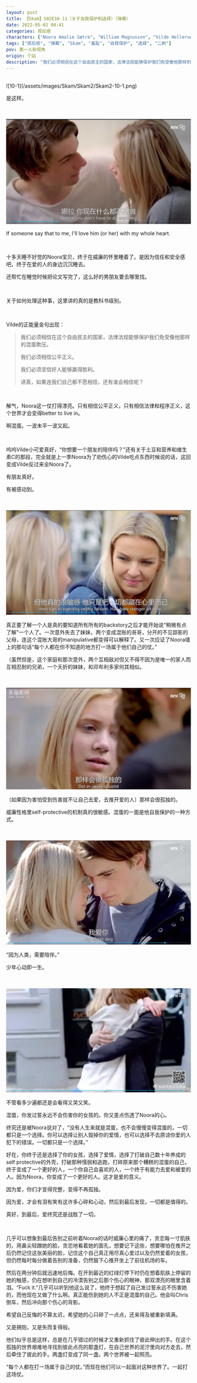 ```yaml
---
layout: post
title: 【Skam】S02E10-11（关于自我保护和选择）（弹幕）
date: 2022-05-02 00:41
categories: 观后感
characters: ["Noora Amalie Sætre", "William Magnusson", "Vilde Hellerud Lien"]
tags: ["观后感", "弹幕", "Skam", "羞耻", "自我保护", "选择", "二刷"]
pov: 第一人称视角
origin: 个站
description: "我们必须相信在这个自由民主的国家，法律法规能够保护我们免受像他那样的混蛋欺压。<br>我们必须相信公平正义。<br>我们必须坚信好人能够赢得胜利。<br>讲真，如果连我们自己都不愿相信，还有谁会相信呢？"
---
```


<br>
![10-1](/assets/images/Skam/Skam2/Skam2-10-1.png)
<br>

是这样。

<br><br>
![10-2](/assets/images/Skam/Skam2/Skam2-10-2.png)
<br>

If someone say that to me, I'll love him (or her) with my whole heart.

<br>

十多天睡不好觉的Noora宝贝，终于在威廉的怀里睡着了。是因为信任和安全感吧，终于在爱的人的身边沉沉睡去。

还帮忙在睡觉时候把论文写完了，这么好的男朋友要去哪里找。

<br>

关于如何处理这种事，这里讲的真的是教科书级别。

<br>

Vilde的正能量金句出现：

> 我们必须相信在这个自由民主的国家，法律法规能够保护我们免受像他那样的混蛋欺压。
>
> 我们必须相信公平正义。
>
> 我们必须坚信好人能够赢得胜利。
>
> 讲真，如果连我们自己都不愿相信，还有谁会相信呢？

<br>

解气，Noora这一仗打得漂亮。只有相信公平正义，只有相信法律和程序正义，这个世界才会变得better to live in。

啊混蛋。一波未平一波又起。

<br>

呜呜Vilde小可爱真好，“你想要一个朋友的陪伴吗？”还有关于土豆和营养和维生素C的那段，完全就是上一季Noora为了劝伤心的Vilde吃点东西时候说的话，这回变成Vilde反过来全Noora了。

有朋友真好。

有被感动到。

<br><br>
![11-1](/assets/images/Skam/Skam2/Skam2-11-1.png)
<br>

真正要了解一个人是真的要知道所有所有的backstory之后才能开始说“稍微有点了解”一个人了。一次意外失去了妹妹，两个变成混账的哥哥，分开的不见踪影的父母，连这个混账大哥的manipulative都变得可以解释了。又一次应证了Noora墙上的那句话“每个人都在你不知道的地方打一场属于他们自己的仗。”

（虽然但是，这个家庭和那次意外，两个互相敌对但又不得不因为是唯一的家人而互相忍耐的兄弟，一个夭折的妹妹，和邓布利多家何其相似。

<br><br>
![11-2](/assets/images/Skam/Skam2/Skam2-11-2.png)
<br>

（如果因为害怕受到伤害就不让自己去爱，去推开爱的人）那样会很孤独的。

威廉性格里self-protective的机制真的很敏感。混蛋的一面是他自我保护的一种方式。

<br><br>
![11-3](/assets/images/Skam/Skam2/Skam2-11-3.png)
<br>

“因为人类，需要陪伴。”

少年心动即一生。

<br><br>
![11-4](/assets/images/Skam/Skam2/Skam2-11-4.png)
<br>

不管看多少遍都还是会看得又哭又笑。

混蛋，你发过誓永远不会伤害你的女孩的。你又差点伤透了Noora的心。

终究还是被Noora说对了，“没有人生来就是混蛋，也不会慢慢变得混蛋的，一切都只是一个选择。你可以选择让别人毁掉你的爱情，也可以选择不去原谅你爱的人犯下的错误。一切都只是一个选择。”

好在，你终于还是选择了你的女孩，选择了爱情，选择了打破自己数十年养成的self protective的外壳，打破那种懦弱和逃跑，打碎原来那个糟糕的混蛋的自己，终于变成了一个更好的人，一个你自己会喜欢的人，一个终于有能力去爱和被爱的人。因为Noora，你变成了一个更好的人。这才是爱的意义。

因为爱，你们才变得完整，变得不再孤独。

因为爱，才会有泪有笑有这许多心碎和心动，然后到最后发现，一切都是值得的。

真好，到最后，爱终究还是战胜了一切。

<br>

几乎可以想象到最后告别之前听着Noora的话时威廉心里的痛了，贪恋每一寸肌肤的，用鼻尖轻蹭她的脸，贪恋地看着她的面孔，想要记下这些，想要哪怕在推开之后仍然记住这张美丽的脸，记住这个自己真正用尽真心爱过以及仍然爱着的女孩，但仍然每时每分做着告别的准备，仍然狠下心推开坐上了前往机场的车。

然后在两分钟后就迅速地后悔。在开到最近的红绿灯停下时仍在想着肌肤上停留的她的触感，仍在想听到自己的冷漠告别之后那个伤心的眼神，那双漂亮的眼里含着泪。“Fuck it.”几乎可以听到他这么说了，他终于想起了自己发过誓永远不伤害她的，而他现在又做了什么啊。真正能伤到她的人不正是混蛋的自己。他会叫Chris倒车，然后冲向那个伤心的背影。

希望自己反悔的不算太迟，希望她的心只碎了一点点，还来得及被重新填满。

又是拥抱，又是失而复得般。

他们似乎总是这样，总是在几乎错过的时候才又重新抓住了彼此伸出的手。在这个孤独的世界艰难地寻找到彼此点亮的那盏灯，在自己世界的泥泞里向对方走去，然后牵住了彼此的手。两盏灯变成了同一盏。两个世界被一起照亮。

“每个人都在打一场属于自己的仗。”而现在他们可以一起面对这种世界了。一起打这场仗。
